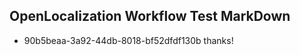 ## OpenLocalization Workflow Test MarkDown
* 90b5beaa-3a92-44db-8018-bf52dfdf130b 
thanks!<!--HONumber=Mar16_HO4-->
